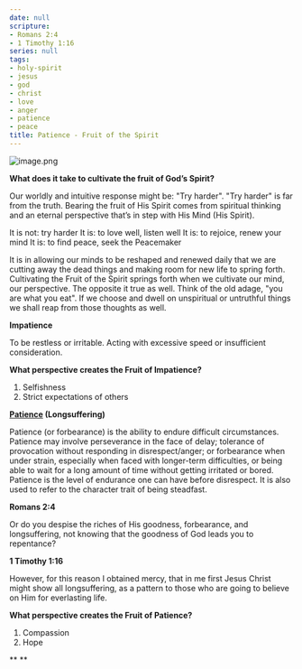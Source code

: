 ```yaml
---
date: null
scripture:
- Romans 2:4
- 1 Timothy 1:16
series: null
tags:
- holy-spirit
- jesus
- god
- christ
- love
- anger
- patience
- peace
title: Patience - Fruit of the Spirit
---
```



![image.png](image-1.png)

**What does it take to cultivate the fruit of God’s Spirit?**

Our worldly and intuitive response might be: "Try harder". "Try harder" is far from the truth. Bearing the fruit of His Spirit comes from spiritual thinking and an eternal perspective that’s in step with His Mind (His Spirit).

It is not: try harder
It is: to love well, listen well
It is: to rejoice, renew your mind
It is: to find peace, seek the Peacemaker

It is in allowing our minds to be reshaped and renewed daily that we are cutting away the dead things and making room for new life to spring forth. Cultivating the Fruit of the Spirit springs forth when we cultivate our mind, our perspective. The opposite it true as well. Think of the old adage, "you are what you eat". If we choose and dwell on unspiritual or untruthful things we shall reap from those thoughts as well.

**Impatience**

To be restless or irritable. Acting with excessive speed or insufficient consideration.

**What perspective creates the Fruit of Impatience?**
1. Selfishness
2. Strict expectations of others

**[Patience](https://en.wikipedia.org/wiki/Patience) (Longsuffering)**

Patience (or forbearance) is the ability to endure difficult circumstances. Patience may involve perseverance in the face of delay; tolerance of provocation without responding in disrespect/anger; or forbearance when under strain, especially when faced with longer-term difficulties, or being able to wait for a long amount of time without getting irritated or bored. Patience is the level of endurance one can have before disrespect. It is also used to refer to the character trait of being steadfast.

**Romans 2:4**

Or do you despise the riches of His goodness, forbearance, and longsuffering, not knowing that the goodness of God leads you to repentance?

**1 Timothy 1:16**

However, for this reason I obtained mercy, that in me first Jesus Christ might show all longsuffering, as a pattern to those who are going to believe on Him for everlasting life.

**What perspective creates the Fruit of Patience?**
1. Compassion
2. Hope

**
**